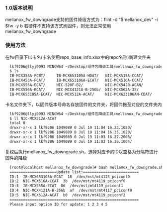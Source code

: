 ### 1.0版本说明
mellanox_fw_downgrade支持的固件降级方式为：flint -d "\$mellanox\_dev" -i $fw -y b
若硬件不支持该方式刷固件，则无法正常使用mellanox_fw_downgrade


### 使用方法
在fw目录下以卡名(卡名使用repo_base_info.xlsx中的repo名称)新建文件夹
```sh
  lkf9206@llyj0093 MINGW64 ~/Desktop/组件包降级工具/mellanox_fw_downgrade/fw
  $ ls
  IB-MCX354A-FCBT/     IB-MCX653105A-HDAT/   NIC-MCX515A-CCAT/
  IB-MCX453A-FCAT/     IB-MCX653106A-ECAT/   NIC-MCX516A-CCAT/
  IB-MCX555A-ECAT/     NIC-520F-B2/          NIC-MCX542B-ACAN/
  IB-MCX556A-ECAT/     NIC-MCX4121A-B-25Gb/  NIC-MCX562A-3S/
  IB-MCX653105A-ECAT/  NIC-MCX512A-ACAT/     NIC-MCX623106AN-CDAT/

```
卡名文件夹下，以固件版本号命名存放固件的文件夹，将固件拖至对应的文件夹内

```sh
  lkf9206@llyj0093 MINGW64 ~/Desktop/组件包降级工具/mellanox_fw_downgrade/fw
  $ ll NIC-MCX512A-ACAT
  total 0
  drwxr-xr-x 1 lkf9206 1049089 0 Jul 19 11:04 16.23.1020/
  drwxr-xr-x 1 lkf9206 1049089 0 Jul 19 11:04 16.25.1020/
  drwxr-xr-x 1 lkf9206 1049089 0 Jul 19 11:03 16.27.2008/
  drwxr-xr-x 1 lkf9206 1049089 0 Jul 19 11:03 16.30.1004/
```
复权后执行mellanox_fw_downgrade.sh，选择对应卡的ID以空格为分隔符进行固件的降级
```sh
  [root@localhost mellanox_fw_downgrade]# bash mellanox_fw_downgrade.sh
  =====================Update list:=========================
  ID:1  IB-MCX653105A-ECAT  18  /dev/mst/mt4123_pciconf0
  ID:2  NIC-MCX516A-CCAT  3b  /dev/mst/mt4119_pciconf0
  ID:3  IB-MCX555A-ECAT  86  /dev/mst/mt4119_pciconf1
  ID:4  NIC-MCX4121A-B-25Gb  af  /dev/mst/mt4117_pciconf0
  ID:5  NIC-MCX512A-ACAT  b0  /dev/mst/mt4119_pciconf2
  ==========================================================
  Please input option ID for update: 1 2 3 4 5
```
